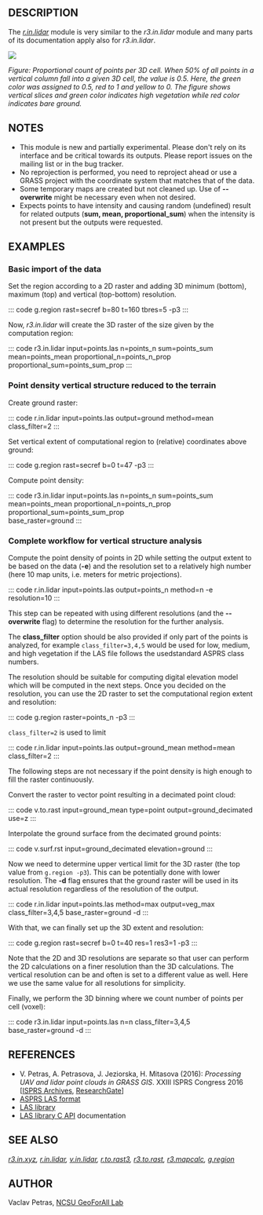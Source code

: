## DESCRIPTION

The *[r.in.lidar](r.in.lidar.html)* module is very similar to the
*r3.in.lidar* module and many parts of its documentation apply also for
*r3.in.lidar*.

![](r3_in_lidar.png)

*Figure: Proportional count of points per 3D cell. When 50% of all
points in a vertical column fall into a given 3D cell, the value is 0.5.
Here, the green color was assigned to 0.5, red to 1 and yellow to 0. The
figure shows vertical slices and green color indicates high vegetation
while red color indicates bare ground.*

## NOTES

-   This module is new and partially experimental. Please don\'t rely on
    its interface and be critical towards its outputs. Please report
    issues on the mailing list or in the bug tracker.
-   No reprojection is performed, you need to reproject ahead or use a
    GRASS project with the coordinate system that matches that of the
    data.
-   Some temporary maps are created but not cleaned up. Use of
    **\--overwrite** might be necessary even when not desired.
-   Expects points to have intensity and causing random (undefined)
    result for related outputs (**sum, mean, proportional_sum**) when
    the intensity is not present but the outputs were requested.

## EXAMPLES

### Basic import of the data

Set the region according to a 2D raster and adding 3D minimum (bottom),
maximum (top) and vertical (top-bottom) resolution.

::: code
    g.region rast=secref b=80 t=160 tbres=5 -p3
:::

Now, *r3.in.lidar* will create the 3D raster of the size given by the
computation region:

::: code
    r3.in.lidar input=points.las n=points_n sum=points_sum \
        mean=points_mean proportional_n=points_n_prop \
        proportional_sum=points_sum_prop
:::

### Point density vertical structure reduced to the terrain

Create ground raster:

::: code
    r.in.lidar input=points.las output=ground method=mean class_filter=2
:::

Set vertical extent of computational region to (relative) coordinates
above ground:

::: code
    g.region rast=secref b=0 t=47 -p3
:::

Compute point density:

::: code
    r3.in.lidar input=points.las n=points_n sum=points_sum \
        mean=points_mean proportional_n=points_n_prop \
        proportional_sum=points_sum_prop \
        base_raster=ground
:::

### Complete workflow for vertical structure analysis

Compute the point density of points in 2D while setting the output
extent to be based on the data (**-e**) and the resolution set to a
relatively high number (here 10 map units, i.e. meters for metric
projections).

::: code
    r.in.lidar input=points.las output=points_n method=n -e resolution=10
:::

This step can be repeated with using different resolutions (and the
**\--overwrite** flag) to determine the resolution for the further
analysis.

The **class_filter** option should be also provided if only part of the
points is analyzed, for example `class_filter=3,4,5` would be used for
low, medium, and high vegetation if the LAS file follows the
usedstandard ASPRS class numbers.

The resolution should be suitable for computing digital elevation model
which will be computed in the next steps. Once you decided on the
resolution, you can use the 2D raster to set the computational region
extent and resolution:

::: code
    g.region raster=points_n -p3
:::

`class_filter=2` is used to limit

::: code
    r.in.lidar input=points.las output=ground_mean method=mean class_filter=2
:::

The following steps are not necessary if the point density is high
enough to fill the raster continuously.

Convert the raster to vector point resulting in a decimated point cloud:

::: code
    v.to.rast input=ground_mean type=point output=ground_decimated use=z
:::

Interpolate the ground surface from the decimated ground points:

::: code
    v.surf.rst input=ground_decimated elevation=ground
:::

Now we need to determine upper vertical limit for the 3D raster (the top
value from `g.region -p3`). This can be potentially done with lower
resolution. The **-d** flag ensures that the ground raster will be used
in its actual resolution regardless of the resolution of the output.

::: code
    r.in.lidar input=points.las method=max output=veg_max class_filter=3,4,5 base_raster=ground -d
:::

With that, we can finally set up the 3D extent and resolution:

::: code
    g.region rast=secref b=0 t=40 res=1 res3=1 -p3
:::

Note that the 2D and 3D resolutions are separate so that user can
perform the 2D calculations on a finer resolution than the 3D
calculations. The vertical resolution can be and often is set to a
different value as well. Here we use the same value for all resolutions
for simplicity.

Finally, we perform the 3D binning where we count number of points per
cell (voxel):

::: code
    r3.in.lidar input=points.las n=n class_filter=3,4,5 base_raster=ground -d
:::

## REFERENCES

-   V. Petras, A. Petrasova, J. Jeziorska, H. Mitasova (2016):
    *Processing UAV and lidar point clouds in GRASS GIS*. XXIII ISPRS
    Congress 2016 \[[ISPRS
    Archives](https://doi.org/10.5194/isprs-archives-XLI-B7-945-2016),
    [ResearchGate](https://www.researchgate.net/publication/304340172_Processing_UAV_and_lidar_point_clouds_in_GRASS_GIS)\]
-   [ASPRS LAS
    format](https://www.asprs.org/committee-general/laser-las-file-format-exchange-activities.html)
-   [LAS library](http://www.liblas.org/)
-   [LAS library C API](http://test.liblas.org/doxygen/liblas_8h.htm)
    documentation

## SEE ALSO

*[r3.in.xyz](r3.in.xyz.html), [r.in.lidar](r.in.lidar.html),
[v.in.lidar](v.in.lidar.html), [r.to.rast3](r.to.rast3.html),
[r3.to.rast](r3.to.rast.html), [r3.mapcalc](r3.mapcalc.html),
[g.region](g.region.html)*

## AUTHOR

Vaclav Petras, [NCSU GeoForAll
Lab](https://geospatial.ncsu.edu/geoforall/)
